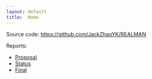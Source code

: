 ```yaml
---
layout: default
title:  Home
---
```


Source code: https://github.com/JackZhaoYK/REALMAN

Reports:

- [Proposal](proposal.md)
- [Status](status.html)
- [Final](final.html)



